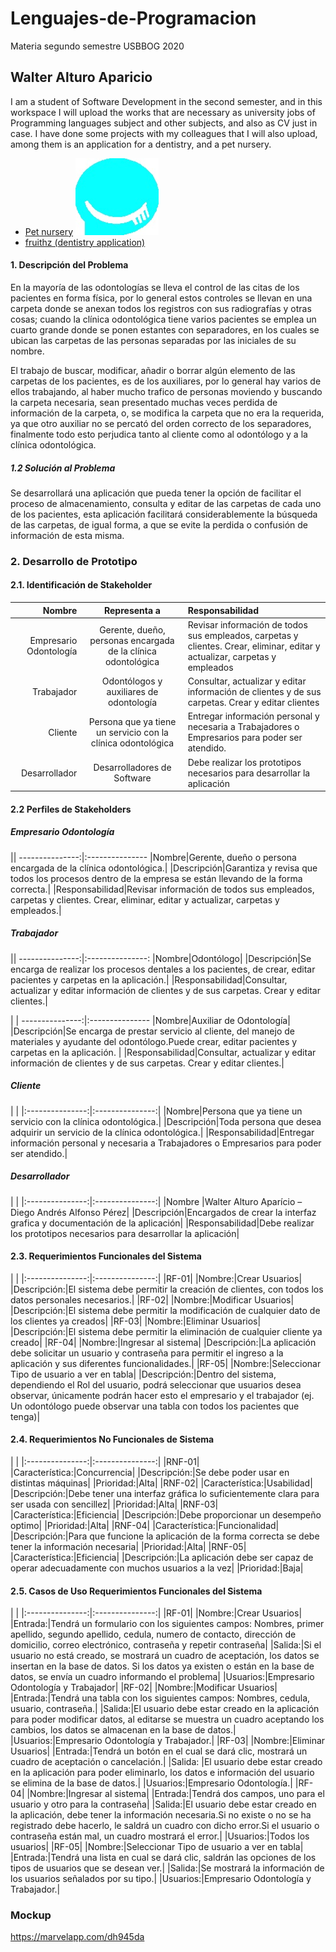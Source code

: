 # Lenguajes-de-Programacion
Materia segundo semestre USBBOG 2020

## Walter Alturo Aparicio
I am a student of Software Development in the second semester, and in this workspace I will upload the works that are necessary as university jobs of Programming languages subject and other subjects, and also as CV just in case. 
I have done some projects with my colleagues that I will also upload, among them is an application for a dentistry, and a pet nursery.

- <a href="https://github.com/WalterAlturoaAparicio/Lenguajes-de-Programacion/tree/master/PetStore" target="_blank">Pet nursery</a> 
![Logo fruithz](https://github.com/WalterAlturoaAparicio/Lenguajes-de-Programacion/blob/master/Proyecto1/src/Imagenes/logoFrui.jpg)
- <a href="https://github.com/WalterAlturoaAparicio/Lenguajes-de-Programacion/tree/master/Proyecto1" target="_blank">fruithz (dentistry application)</a> 

#### 1. Descripción del Problema

En la mayoría de las odontologías se lleva el control de las citas de los pacientes en forma física, por lo general estos controles se llevan en una carpeta donde se anexan todos los registros con sus radiografías y otras cosas; cuando la clínica odontológica tiene varios pacientes se emplea un cuarto grande donde se ponen estantes con separadores, en los cuales se ubican las carpetas de las personas separadas por las iniciales de su nombre.

El trabajo de buscar, modificar, añadir o borrar algún elemento de las carpetas de los pacientes, es de los auxiliares, por lo general hay varios de ellos trabajando, al haber mucho trafico de personas moviendo y buscando la carpeta necesaria, sean presentado muchas veces perdida de información de la carpeta, o, se modifica la carpeta que no era la requerida, ya que otro auxiliar no se percató del orden correcto de los separadores, finalmente todo esto perjudica tanto al cliente como al odontólogo y a la clínica odontológica.

##### 1.2 Solución al Problema

Se desarrollará una aplicación que pueda tener la opción de facilitar el proceso de almacenamiento, consulta y editar de las carpetas de cada uno de los pacientes, esta aplicación facilitará considerablemente la búsqueda de las carpetas, de igual forma, a que se evite la perdida o confusión de información de esta misma.

### 2. Desarrollo de Prototipo

#### 2.1. Identificación de Stakeholder

|Nombre|Representa a|Responsabilidad|
---------------:|:---------------:|:---------------
|Empresario Odontología | Gerente, dueño, personas encargada de la clínica odontológica | Revisar información de todos sus empleados, carpetas y clientes. Crear, eliminar, editar y actualizar, carpetas y empleados|
| Trabajador |Odontólogos y auxiliares de odontología |Consultar, actualizar y editar información de clientes y de sus carpetas. Crear y editar clientes|
|Cliente|Persona que ya tiene un servicio con la clínica odontológica |Entregar información personal y necesaria a Trabajadores o Empresarios para poder ser atendido.|
|Desarrollador|Desarrolladores de Software|Debe realizar los prototipos necesarios para desarrollar la aplicación |

#### 2.2 Perfiles de Stakeholders

##### Empresario Odontología

||
---------------:|:---------------
|Nombre|Gerente, dueño o persona encargada de la clínica odontológica.|
|Descripción|Garantiza y revisa que todos los procesos dentro de la empresa se están llevando de la forma correcta.|
|Responsabilidad|Revisar información de todos sus empleados, carpetas y clientes. Crear, eliminar, editar y actualizar, carpetas y empleados.|

##### Trabajador

||
---------------:|:---------------: 
|Nombre|Odontólogo|
|Descripción|Se encarga de realizar los procesos dentales a los pacientes, de crear, editar pacientes y carpetas en la aplicación.|
|Responsabilidad|Consultar, actualizar y editar información de clientes y de sus carpetas. Crear y editar clientes.|

| |
---------------:|:---------------
|Nombre|Auxiliar de Odontología|
|Descripción|Se encarga de prestar servicio al cliente, del manejo de materiales y ayudante del odontólogo.Puede crear, editar pacientes y carpetas en la aplicación. |
|Responsabilidad|Consultar, actualizar y editar información de clientes y de sus carpetas. Crear y editar clientes.|


##### Cliente

| |
|:---------------:|:---------------:|
|Nombre|Persona que ya tiene un servicio con la clínica odontológica.|
|Descripción|Toda persona que desea adquirir un servicio de la clínica odontológica.|
|Responsabilidad|Entregar información personal y necesaria a Trabajadores o Empresarios para poder ser atendido.|

##### Desarrollador

| |
|:---------------:|:---------------:|
|Nombre	|Walter Alturo Aparício – Diego Andrés Alfonso Pérez|
|Descripción|Encargados de crear la interfaz grafica y documentación de la aplicación|
|Responsabilidad|Debe realizar los prototipos necesarios para desarrollar la aplicación|

#### 2.3. Requerimientos Funcionales del Sistema
| |
|:---------------:|:---------------:|
|RF-01|
|Nombre:|Crear Usuarios|
|Descripción:|El sistema debe permitir la creación de clientes, con todos los datos personales necesarios.|
|RF-02|
|Nombre:|Modificar Usuarios|
|Descripción:|El sistema debe permitir la modificación de cualquier dato de los clientes ya creados|
|RF-03|
|Nombre:|Eliminar Usuarios|
|Descripción:|El sistema debe permitir la eliminación de cualquier cliente ya creado|
 |RF-04|
|Nombre:|Ingresar al sistema|
|Descripción:|La aplicación debe solicitar un usuario y contraseña para permitir el ingreso a la aplicación y sus diferentes funcionalidades.|
|RF-05|
|Nombre:|Seleccionar Tipo de usuario a ver en tabla|
|Descripción:|Dentro del sistema, dependiendo el Rol del usuario, podrá seleccionar que usuarios desea observar, únicamente podrán hacer esto el empresario y el trabajador (ej. Un odontólogo puede observar una tabla con todos los pacientes que tenga)|

#### 2.4. Requerimientos No Funcionales de Sistema
| |
|:---------------:|:---------------:|
|RNF-01|
|Característica:|Concurrencia|
|Descripción:|Se debe poder usar en distintas máquinas|
|Prioridad:|Alta|
|RNF-02|
|Característica:|Usabilidad|
|Descripción:|Debe tener una interfaz gráfica lo suficientemente clara para ser usada con sencillez|
|Prioridad:|Alta|
|RNF-03|
|Característica:|Eficiencia|
|Descripción:|Debe proporcionar un desempeño optimo|
|Prioridad:|Alta|
|RNF-04|
|Característica:|Funcionalidad|
|Descripción:|Para que funcione la aplicación de la forma correcta se debe tener la información necesaria|
|Prioridad:|Alta|
|RNF-05|
|Característica:|Eficiencia|
|Descripción:|La aplicación debe ser capaz de operar adecuadamente con muchos usuarios a la vez|
|Prioridad:|Baja|

#### 2.5. Casos de Uso Requerimientos Funcionales del Sistema

| | 
|:---------------:|:---------------:| 
|RF-01| 
|Nombre:|Crear Usuarios| 
|Entrada:|Tendrá un formulario con los siguientes campos: Nombres, primer apellido, segundo apellido, cedula, numero de contacto, dirección de domicilio, correo electrónico, contraseña y repetir contraseña| 
|Salida:|Si el usuario no está creado, se mostrará un cuadro de aceptación, los datos se insertan en la base de datos. Si los datos ya existen o están en la base de datos, se envía un cuadro informando el problema| 
|Usuarios:|Empresario Odontología y Trabajador| 
|RF-02| 
|Nombre:|Modificar Usuarios|
|Entrada:|Tendrá una tabla con los siguientes campos: Nombres, cedula, usuario, contraseña.|
|Salida:|El usuario debe estar creado en la aplicación para poder modificar datos, al editarse se muestra un cuadro aceptando los cambios, los datos se almacenan en la base de datos.|
|Usuarios:|Empresario Odontología y Trabajador.|
|RF-03|
|Nombre:|Eliminar Usuarios|
|Entrada:|Tendrá un botón en el cual se dará clic, mostrará un cuadro de aceptación o cancelación.|
|Salida: |El usuario debe estar creado en la aplicación para poder eliminarlo, los datos e información del usuario se elimina de la base de datos.|
|Usuarios:|Empresario Odontología.|
|RF-04|
|Nombre:|Ingresar al sistema|
|Entrada:|Tendrá dos campos, uno para el usuario y otro para la contraseña|
|Salida:|El usuario debe estar creado en la aplicación, debe tener la información necesaria.Si no existe o no se ha registrado debe hacerlo, le saldrá un cuadro con dicho error.Si el usuario o contraseña están mal, un cuadro mostrará el error.|
|Usuarios:|Todos los usuarios|
|RF-05|
|Nombre:|Seleccionar Tipo de usuario a ver en tabla|
|Entrada:|Tendrá una lista en cual se dará clic, saldrán las opciones de los tipos de usuarios que se desean ver.|
|Salida:|Se mostrará la información de los usuarios señalados por su tipo.|
|Usuarios:|Empresario Odontología y Trabajador.|

### Mockup
https://marvelapp.com/dh945da
